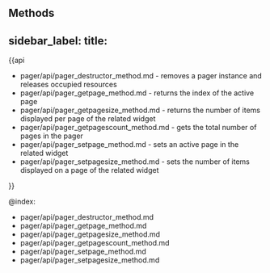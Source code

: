 Methods
---
sidebar_label: 
title: 
---          

{{api

- pager/api/pager_destructor_method.md - removes a pager instance and releases occupied resources
- pager/api/pager_getpage_method.md - returns the index of the active page
- pager/api/pager_getpagesize_method.md - returns the number of items displayed per page of the related widget
- pager/api/pager_getpagescount_method.md - gets the total number of pages in the pager
- pager/api/pager_setpage_method.md - sets an active page in the related widget
- pager/api/pager_setpagesize_method.md - sets the number of items displayed on a page of the related widget

}}

@index:
- pager/api/pager_destructor_method.md
- pager/api/pager_getpage_method.md
- pager/api/pager_getpagesize_method.md
- pager/api/pager_getpagescount_method.md
- pager/api/pager_setpage_method.md
- pager/api/pager_setpagesize_method.md
